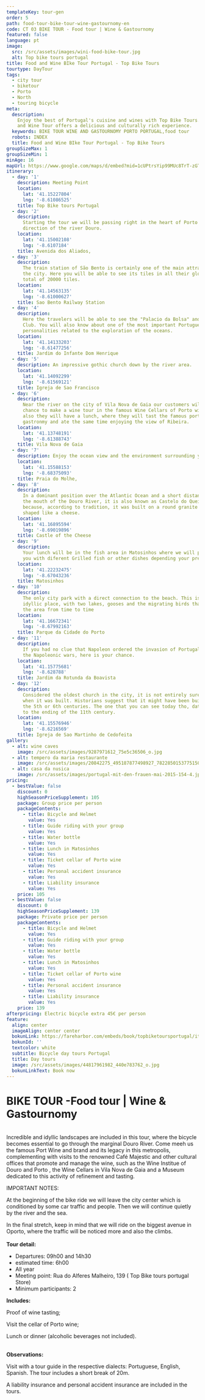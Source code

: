 ```yaml
---
templateKey: tour-gen
order: 5
path: food-tour-bike-tour-wine-gastournomy-en
code: CT 03 BIKE TOUR - Food tour | Wine & Gastournomy
featured: false
language: pt
image:
  src: /src/assets/images/wini-food-bike-tour.jpg
  alt: Top bike tours portugal
title: Food and Wine BIke Tour Portugal - Top Bike Tours
tourtype: DayTour
tags:
  - city tour
  - biketour
  - Porto
  - North
  - touring bicycle
meta:
  description:
    Enjoy the best of Portugal's cuisine and wines with Top Bike Tours. Our Food
    and Wine Tour offers a delicious and culturally rich experience.
  keywords: BIKE TOUR WINE AND GASTOURNOMY PORTO PORTUGAL,food tour
  robots: INDEX
  title: Food and Wine BIke Tour Portugal - Top Bike Tours
groupSizeMax: 1
groupSizeMin: 1
minAge: 16
mapUrl: https://www.google.com/maps/d/embed?mid=1cUPtrsYip99MUc8TrT-zGT_TNHM
itinerary:
  - day: '1'
    description: Meeting Point
    location:
      lat: '41.15227804'
      lng: '-8.61086525'
    title: Top Bike tours Portugal
  - day: '2'
    description:
      Starting the tour we will be passing right in the heart of Porto in the
      direction of the river Douro.
    location:
      lat: '41.15002108'
      lng: '-8.6107184'
    title: Avenida dos Aliados,
  - day: '3'
    description:
      The train station of São Bento is certainly one of the main attractions of
      the city. Here you will be able to see its tiles in all their glory, a
      total of 20000 tiles.
    location:
      lat: '41.14563135'
      lng: '-8.61000627'
    title: Sao Bento Railway Station
  - day: '4'
    description:
      Here the travelers will be able to see the "Palacio da Bolsa" and the Hard
      Club. You will also know about one of the most important Portuguese
      personalities related to the exploration of the oceans.
    location:
      lat: '41.14133203'
      lng: '-8.61477256'
    title: Jardim do Infante Dom Henrique
  - day: '5'
    description: An impressive gothic church down by the river area.
    location:
      lat: '41.14092299'
      lng: '-8.61569121'
    title: Igreja de Sao Francisco
  - day: '6'
    description:
      Near the river on the city of Vila Nova de Gaia our customers will have a
      chance to make a wine tour in the famous Wine Cellars of Porto wine and
      also they will have a lunch, where they will tast the famous portuguese
      gastronmy and ate the same time enjoying the view of Ribeira.
    location:
      lat: '41.13748191'
      lng: '-8.61388743'
    title: Vila Nova de Gaia
  - day: '7'
    description: Enjoy the ocean view and the environment surrounding you
    location:
      lat: '41.15588153'
      lng: '-8.68375093'
    title: Praia do Molhe,
  - day: '8'
    description:
      In a dominant position over the Atlantic Ocean and a short distance from
      the mouth of the Douro River, it is also known as Castelo do Queijo
      because, according to tradition, it was built on a round granite rock and
      shaped like a cheese.
    location:
      lat: '41.16895594'
      lng: '-8.69019896'
    title: Castle of the Cheese
  - day: '9'
    description:
      Your lunch will be in the fish area in Matosinhos where we will present
      you with diferent Grilled fish or other dishes depending your preferences.
    location:
      lat: '41.22232475'
      lng: '-8.67043236'
    title: Matosinhos
  - day: '10'
    description:
      The only city park with a direct connection to the beach. This is an
      idyllic place, with two lakes, gooses and the migrating birds that visit
      the area from time to time
    location:
      lat: '41.16672341'
      lng: '-8.67992163'
    title: Parque da Cidade do Porto
  - day: '11'
    description:
      If you had no clue that Napoleon ordered the invasion of Portugal during
      the Napoleonic wars, here is your chance.
    location:
      lat: '41.15775681'
      lng: '-8.628788'
    title: Jardim da Rotunda da Boavista
  - day: '12'
    description:
      Considered the oldest church in the city, it is not entirely sure as to
      when it was built. Historians suggest that it might have been build around
      the 5th or 6th centuries. The one that you can see today tho, dates back
      to the ending of the 11th century.
    location:
      lat: '41.15576946'
      lng: '-8.6216569'
    title: Igreja de Sao Martinho de Cedofeita
gallery:
  - alt: wine caves
    image: /src/assets/images/9287971612_75e5c36506_o.jpg
  - alt: tempero da maria restaurante
    image: /src/assets/images/20842275_495187877498927_7822850153775150396_n.jpg
  - alt: casa da nusica
    image: /src/assets/images/portugal-mit-den-frauen-mai-2015-154-4.jpg.jpg
pricing:
  - bestValue: false
    discount: 0
    highSeasonPriceSupplement: 105
    package: Group price per person
    packageContents:
      - title: Bicycle and Helmet
        value: Yes
      - title: Guide riding with your group
        value: Yes
      - title: Water bottle
        value: Yes
      - title: Lunch in Matosinhos
        value: Yes
      - title: Ticket cellar of Porto wine
        value: Yes
      - title: Personal accident insurance
        value: Yes
      - title: Liability insurance
        value: Yes
    price: 105
  - bestValue: false
    discount: 0
    highSeasonPriceSupplement: 139
    package: Private price per person
    packageContents:
      - title: Bicycle and Helmet
        value: Yes
      - title: Guide riding with your group
        value: Yes
      - title: Water bottle
        value: Yes
      - title: Lunch in Matosinhos
        value: Yes
      - title: Ticket cellar of Porto wine
        value: Yes
      - title: Personal accident insurance
        value: Yes
      - title: Liability insurance
        value: Yes
    price: 139
afterpricing: E﻿lectric bicycle extra 45€ per person
feature:
  align: center
  imageAlign: center center
  bokunLink: https://fareharbor.com/embeds/book/topbiketoursportugal/items/268399/calendar/2020/11/?flow=479507&full-items=yes
  bokunId: ''
  textcolor: white
  subtitle: Bicycle day tours Portugal
  title: Day tours
  image: /src/assets/images/44817961982_440e783762_o.jpg
  bokunLinkText: Book now
---
```


# BIKE TOUR -Food tour | Wine & Gastournomy

\
Incredible and idyllic landscapes are included in this tour, where the bicycle
becomes essential to go through the marginal Douro River. Come meeh us the
famous Port Wine and brand and its legacy in this metropolis, complementing with
visits to the renowned Café Majestic and other cultural offices that promote and
manage the wine, such as the Wine Institue of Douro and Porto , the Wine Cellars
in Vila Nova de Gaia and a Museum dedicated to this activity of refinement and
tasting.

IMPORTANT NOTES:

At the beginning of the bike ride we will leave the city center which is
conditioned by some car traffic and people. Then we will continue quietly by the
river and the sea.

In the final stretch, keep in mind that we will ride on the biggest avenue in
Oporto, where the traffic will be noticed more and also the climbs.\
\
**Tour detail:**

- Departures: 09h00 and 14h30
- estimated time: 6h00
- All year
- Meeting point: Rua do Alferes Malheiro, 139 ( Top Bike tours portugal Store)
- Minimum participants: 2

**Includes:**

Proof of wine tasting;

Visit the cellar of Porto wine;

Lunch or dinner (alcoholic beverages not included).

\
**Observations:**

Visit with a tour guide in the respective dialects: Portuguese, English,
Spanish. The tour includes a short break of 20m.

A liability insurance and personal accident insurance are included in the tours.
